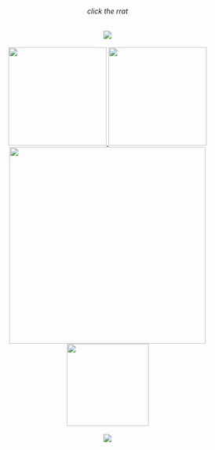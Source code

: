 <div align="center">
	<h6> click the rrat </h6>
	<a href="http://kyrie25.dev">
		 <img src="https://user-images.githubusercontent.com/77577746/149508180-c75be0e3-1983-4592-9f1d-d58b64f055d4.gif" />
	</a>
</div>

<br>

<div align="center">
	<a href="https://discord.com/users/368399721494216706" >  
		<img height=200 src="https://lanyard.kyrie25.dev/api/368399721494216706?imgStyle=square" />  
	</a>  
	<a href="https://last.fm/users/kyrie25">
		<img height=200 src="https://lastfm-recently-played.vercel.app/api?user=kyrie25&count=3"/>
	</a>
</div>

<div align="center">
	<a href="http://kyrie25.dev" >  
	  	<img src="https://readme-stats.kyrie25.dev/api?username=kyrie25&include_all_commits=true&show_icons=true&count_private=true&custom_title=GitHub+Stats&theme=react&hide_border=true" width=400 />  
	  	<img src="https://readme-stats.kyrie25.dev/api/top-langs?username=kyrie25&theme=react&layout=compact&langs_count=8&card_width=415&hide_border=true" height=167 />  
	</a>
</div>

<br>

<div align="center">
	<a href="https://hits.seeyoufarm.com">
		<img src="https://hits.seeyoufarm.com/api/count/incr/badge.svg?url=https%3A%2F%2Fgithub.com%2Fkyrie25&count_bg=%2357BDDA&title_bg=%23555555&icon=github.svg&icon_color=%23E7E7E7&title=rrat+counter&edge_flat=false"/>
	</a>
</div>
